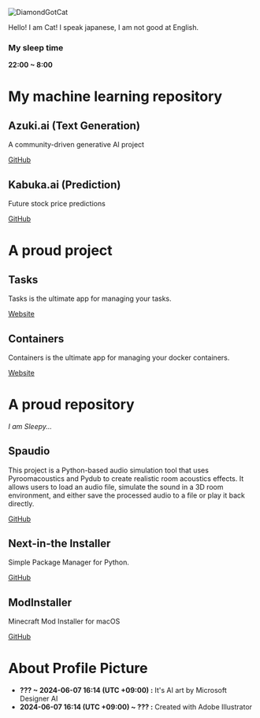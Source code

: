 
![DiamondGotCat](https://github.com/user-attachments/assets/5ec20f7a-6bdc-4267-8737-1bc46beae0ab)

Hello! I am Cat!
I speak japanese, I am not good at English.

### My sleep time
**22:00 ~ 8:00**

# My machine learning repository

## Azuki.ai (Text Generation)
A community-driven generative AI project

[GitHub](https://github.com/DiamondGotCat/Azuki.ai)

## Kabuka.ai (Prediction)
Future stock price predictions

[GitHub](https://github.com/DiamondGotCat/Kabuka.ai)

# A proud project

## Tasks
Tasks is the ultimate app for managing your tasks.

[Website](https://kamu.jp/tasks/)

## Containers
Containers is the ultimate app for managing your docker containers.

[Website](https://kamu.jp/containers/)

# A proud repository
*I am Sleepy...*

## Spaudio
This project is a Python-based audio simulation tool that uses Pyroomacoustics and Pydub to create realistic room acoustics effects. It allows users to load an audio file, simulate the sound in a 3D room environment, and either save the processed audio to a file or play it back directly.

[GitHub](https://github.com/DiamondGotCat/Spaudio)

## Next-in-the Installer
Simple Package Manager for Python.

[GitHub](https://github.com/DiamondGotCat/NIT)

## ModInstaller
Minecraft Mod Installer for macOS

[GitHub](https://github.com/DiamondGotCat/ModInstaller)

# About Profile Picture

- **??? ~ 2024-06-07 16:14 (UTC +09:00) :** It's AI art by Microsoft Designer AI
- **2024-06-07 16:14 (UTC +09:00) ~ ??? :** Created with Adobe Illustrator
